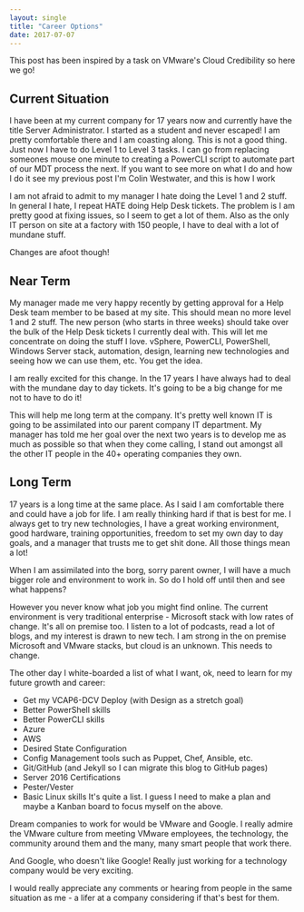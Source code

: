 ```yaml
---
layout: single
title: "Career Options"
date: 2017-07-07
---
```

This post has been inspired by a task on VMware's Cloud Credibility so here we go!

## Current Situation
I have been at my current company for 17 years now and currently have the title Server Administrator.  I started as a student and never escaped! I am pretty comfortable there and I am coasting along.  This is not a good thing. Just now I have to do Level 1 to Level 3 tasks.  I can go from replacing someones mouse one minute to creating a PowerCLI script to automate part of our MDT process the next. If you want to see more on what I do and how I do it see my previous post I'm Colin Westwater, and this is how I work

I am not afraid to admit to my manager I hate doing the Level 1 and 2 stuff.  In general I hate, I repeat HATE doing Help Desk tickets.  The problem is I am pretty good at fixing issues, so I seem to get a lot of them.  Also as the only IT person on site at a factory with 150 people, I have to deal with a lot of mundane stuff.

Changes are afoot though!

## Near Term
My manager made me very happy recently by getting approval for a Help Desk team member to be based at my site.  This should mean no more level 1 and 2 stuff. The new person (who starts in three weeks) should take over the bulk of the Help Desk tickets I currently deal with.  This will let me concentrate on doing the stuff I love. vSphere, PowerCLI, PowerShell, Windows Server stack, automation, design, learning new technologies and seeing how we can use them, etc.  You get the idea.

I am really excited for this change.  In the 17 years I have always had to deal with the mundane day to day tickets.  It's going to be a big change for me not to have to do it!

This will help me long term at the company.  It's pretty well known IT is going to be assimilated into our parent company IT department. My manager has told me her goal over the next two years is to develop me as much as possible so that when they come calling, I stand out amongst all the other IT people in the 40+ operating companies they own.

## Long Term
17 years is a long time at the same place. As I said I am comfortable there and could have a job for life.  I am really thinking hard if that is best for me. I always get to try new technologies, I have a great working environment, good hardware, training opportunities, freedom to set my own day to day goals, and a manager that trusts me to get shit done.  All those things mean a lot!

When I am assimilated into the borg, sorry parent owner, I will have a much bigger role and environment to work in. So do I hold off until then and see what happens?

However you never know what job you might find online. The current environment is very traditional  enterprise - Microsoft stack with low rates of change. It's all on premise too.  I listen to a lot of podcasts, read a lot of blogs, and my interest is drawn to new tech.  I am strong in the on premise Microsoft and VMware stacks, but cloud is an unknown.  This needs to change.

The other day I white-boarded a list of what I want, ok, need to learn for my future growth and career:

* Get my VCAP6-DCV Deploy (with Design as a stretch goal)
* Better PowerShell skills
* Better PowerCLI skills
* Azure
* AWS
* Desired State Configuration
* Config Management tools such as Puppet, Chef, Ansible, etc.
* Git/GitHub (and Jekyll so I can migrate this blog to GitHub pages)
* Server 2016 Certifications
* Pester/Vester
* Basic Linux skills
It's quite a list. I guess I need to make a plan and maybe a Kanban board to focus myself on the above.

Dream companies to work for would be VMware and Google. I really admire the VMware culture from meeting VMware employees, the technology, the community around them and the many, many smart people that work there.

And Google, who doesn't like Google!  Really just working for a technology company would be very exciting.

I would really appreciate any comments or hearing from people in the same situation as me - a lifer at a company considering if that's best for them.